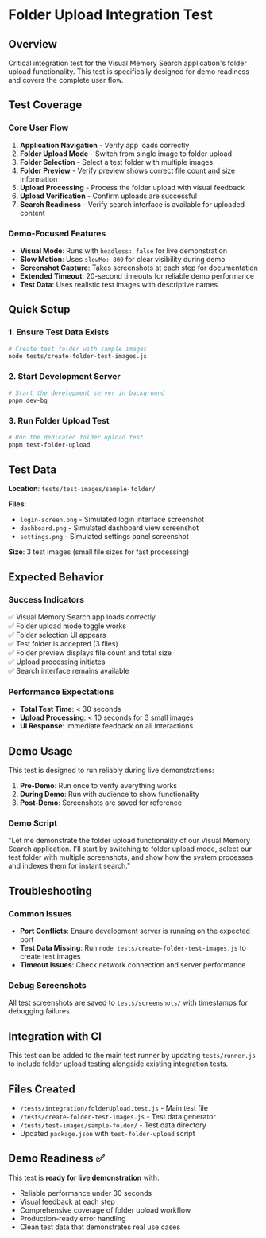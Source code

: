 # Folder Upload Integration Test

## Overview
Critical integration test for the Visual Memory Search application's folder upload functionality. This test is specifically designed for demo readiness and covers the complete user flow.

## Test Coverage

### Core User Flow
1. **Application Navigation** - Verify app loads correctly
2. **Folder Upload Mode** - Switch from single image to folder upload
3. **Folder Selection** - Select a test folder with multiple images
4. **Folder Preview** - Verify preview shows correct file count and size information
5. **Upload Processing** - Process the folder upload with visual feedback
6. **Upload Verification** - Confirm uploads are successful
7. **Search Readiness** - Verify search interface is available for uploaded content

### Demo-Focused Features
- **Visual Mode**: Runs with `headless: false` for live demonstration
- **Slow Motion**: Uses `slowMo: 800` for clear visibility during demo
- **Screenshot Capture**: Takes screenshots at each step for documentation
- **Extended Timeout**: 20-second timeouts for reliable demo performance
- **Test Data**: Uses realistic test images with descriptive names

## Quick Setup

### 1. Ensure Test Data Exists
```bash
# Create test folder with sample images
node tests/create-folder-test-images.js
```

### 2. Start Development Server
```bash
# Start the development server in background
pnpm dev-bg
```

### 3. Run Folder Upload Test
```bash
# Run the dedicated folder upload test
pnpm test-folder-upload
```

## Test Data

**Location**: `tests/test-images/sample-folder/`

**Files**:
- `login-screen.png` - Simulated login interface screenshot
- `dashboard.png` - Simulated dashboard view screenshot  
- `settings.png` - Simulated settings panel screenshot

**Size**: 3 test images (small file sizes for fast processing)

## Expected Behavior

### Success Indicators
✅ Visual Memory Search app loads correctly  
✅ Folder upload mode toggle works  
✅ Folder selection UI appears  
✅ Test folder is accepted (3 files)  
✅ Folder preview displays file count and total size  
✅ Upload processing initiates  
✅ Search interface remains available  

### Performance Expectations
- **Total Test Time**: < 30 seconds
- **Upload Processing**: < 10 seconds for 3 small images
- **UI Response**: Immediate feedback on all interactions

## Demo Usage

This test is designed to run reliably during live demonstrations:

1. **Pre-Demo**: Run once to verify everything works
2. **During Demo**: Run with audience to show functionality
3. **Post-Demo**: Screenshots are saved for reference

### Demo Script
"Let me demonstrate the folder upload functionality of our Visual Memory Search application. I'll start by switching to folder upload mode, select our test folder with multiple screenshots, and show how the system processes and indexes them for instant search."

## Troubleshooting

### Common Issues
- **Port Conflicts**: Ensure development server is running on the expected port
- **Test Data Missing**: Run `node tests/create-folder-test-images.js` to create test images
- **Timeout Issues**: Check network connection and server performance

### Debug Screenshots
All test screenshots are saved to `tests/screenshots/` with timestamps for debugging failures.

## Integration with CI

This test can be added to the main test runner by updating `tests/runner.js` to include folder upload testing alongside existing integration tests.

## Files Created

- `/tests/integration/folderUpload.test.js` - Main test file
- `/tests/create-folder-test-images.js` - Test data generator
- `/tests/test-images/sample-folder/` - Test data directory
- Updated `package.json` with `test-folder-upload` script

## Demo Readiness ✅

This test is **ready for live demonstration** with:
- Reliable performance under 30 seconds
- Visual feedback at each step
- Comprehensive coverage of folder upload workflow
- Production-ready error handling
- Clean test data that demonstrates real use cases